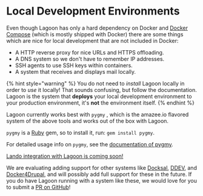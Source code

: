 # Local Development Environments

Even though Lagoon has only a hard dependency on Docker and [Docker Compose](https://docs.docker.com/compose/) \(which is mostly shipped with Docker\) there are some things which are nice for local development that are not included in Docker:

* A HTTP reverse proxy for nice URLs and HTTPS offloading.
* A DNS system so we don't have to remember IP addresses.
* SSH agents to use SSH keys within containers.
* A system that receives and displays mail locally.

{% hint style="warning" %}
You do not need to _install_ Lagoon locally in order to _use_ it locally! That sounds confusing, but follow the documentation. Lagoon is the system that **deploys** your local development environment to your production environment, it's **not** the environment itself.
{% endhint %}

Lagoon currently works best with `pygmy` , which is the amazee.io flavored system of the above tools and works out of the box with Lagoon.

`pygmy` is a [Ruby](https://www.ruby-lang.org/en/) gem, so to install it, run: `gem install pygmy`.

For detailed usage info on `pygmy`, see the [documentation of pygmy](https://pygmy.readthedocs.io/).

[Lando integration with Lagoon is coming soon!](https://www.amazee.io/blog/post/announcing-lando-integration-for-lagoon)

We are evaluating adding support for other systems like [Docksal](https://docksal.io/), [DDEV](https://www.ddev.com/ddev-local/), and [Docker4Drupal](https://wodby.com/docs/stacks/drupal/local/), and will possibly add full support for these in the future. If you do have Lagoon running with a system like these, we would love for you to submit a [PR on GitHub](https://github.com/amazeeio/pygmy)!

